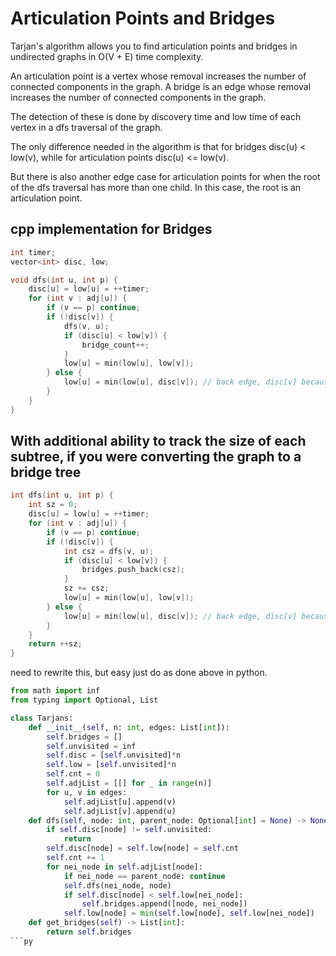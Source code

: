 # Articulation Points and Bridges

Tarjan's algorithm allows you to find articulation points and bridges in undirected graphs in O(V + E) time complexity.

An articulation point is a vertex whose removal increases the number of connected components in the graph. A bridge is an edge whose removal increases the number of connected components in the graph.

The detection of these is done by discovery time and low time of each vertex in a dfs traversal of the graph.

The only difference needed in the algorithm is that for bridges disc(u) < low(v), while for articulation points disc(u) <= low(v).

But there is also another edge case for articulation points for when the root of the dfs traversal has more than one child. In this case, the root is an articulation point.

## cpp implementation for Bridges

```cpp
int timer;
vector<int> disc, low;

void dfs(int u, int p) {
    disc[u] = low[u] = ++timer;
    for (int v : adj[u]) {
        if (v == p) continue;
        if (!disc[v]) {
            dfs(v, u);
            if (disc[u] < low[v]) {
                bridge_count++;
            }
            low[u] = min(low[u], low[v]);
        } else {
            low[u] = min(low[u], disc[v]); // back edge, disc[v] because of ap of cycle
        }
    }
}
```

## With additional ability to track the size of each subtree, if you were converting the graph to a bridge tree

```cpp
int dfs(int u, int p) {
    int sz = 0;
    disc[u] = low[u] = ++timer;
    for (int v : adj[u]) {
        if (v == p) continue;
        if (!disc[v]) {
            int csz = dfs(v, u);
            if (disc[u] < low[v]) {
                bridges.push_back(csz);
            }
            sz += csz;
            low[u] = min(low[u], low[v]);
        } else {
            low[u] = min(low[u], disc[v]); // back edge, disc[v] because of ap of cycle
        }
    }
    return ++sz;
}
```


need to rewrite this, but easy just do as done above in python.
```py
from math import inf
from typing import Optional, List

class Tarjans:
    def __init__(self, n: int, edges: List[int]):
        self.bridges = []
        self.unvisited = inf
        self.disc = [self.unvisited]*n 
        self.low = [self.unvisited]*n
        self.cnt = 0
        self.adjList = [[] for _ in range(n)]
        for u, v in edges:
            self.adjList[u].append(v)
            self.adjList[v].append(u)
    def dfs(self, node: int, parent_node: Optional[int] = None) -> None:
        if self.disc[node] != self.unvisited:
            return
        self.disc[node] = self.low[node] = self.cnt
        self.cnt += 1
        for nei_node in self.adjList[node]:
            if nei_node == parent_node: continue
            self.dfs(nei_node, node)
            if self.disc[node] < self.low[nei_node]:
                self.bridges.append([node, nei_node])
            self.low[node] = min(self.low[node], self.low[nei_node])
    def get_bridges(self) -> List[int]:
        return self.bridges
```py